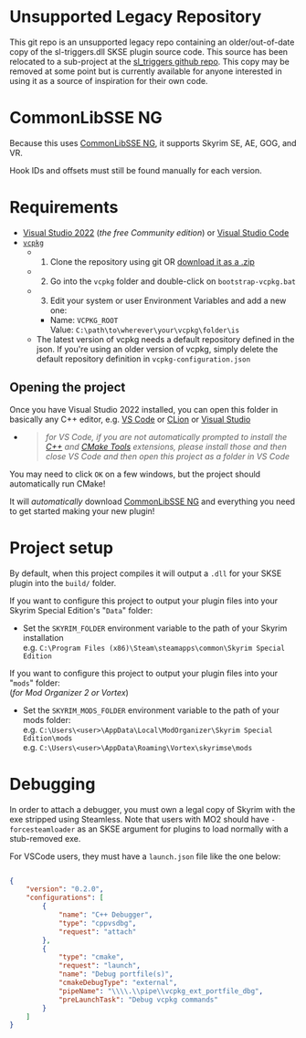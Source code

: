 # Unsupported Legacy Repository
This git repo is an unsupported legacy repo containing an older/out-of-date copy of the sl-triggers.dll SKSE plugin source code. This source has been relocated to a sub-project at the [sl_triggers github repo](https://github.com/lynnpye/sl_triggers). This copy may be removed at some point but is currently available for anyone interested in using it as a source of inspiration for their own code.

# CommonLibSSE NG

Because this uses [CommonLibSSE NG](https://github.com/CharmedBaryon/CommonLibSSE-NG), it supports Skyrim SE, AE, GOG, and VR. 

Hook IDs and offsets must still be found manually for each version.

# Requirements

- [Visual Studio 2022](https://visualstudio.microsoft.com/) (_the free Community edition_) or [Visual Studio Code](https://code.visualstudio.com/)
- [`vcpkg`](https://github.com/microsoft/vcpkg)
  - 1. Clone the repository using git OR [download it as a .zip](https://github.com/microsoft/vcpkg/archive/refs/heads/master.zip)
  - 2. Go into the `vcpkg` folder and double-click on `bootstrap-vcpkg.bat`
  - 3. Edit your system or user Environment Variables and add a new one:
    - Name: `VCPKG_ROOT`  
      Value: `C:\path\to\wherever\your\vcpkg\folder\is`
  - The latest version of vcpkg needs a default repository defined in the json. If you're using an older version of vcpkg, simply delete the default repository definition in `vcpkg-configuration.json`

## Opening the project

Once you have Visual Studio 2022 installed, you can open this folder in basically any C++ editor, e.g. [VS Code](https://code.visualstudio.com/) or [CLion](https://www.jetbrains.com/clion/) or [Visual Studio](https://visualstudio.microsoft.com/)
- > _for VS Code, if you are not automatically prompted to install the [C++](https://marketplace.visualstudio.com/items?itemName=ms-vscode.cpptools) and [CMake Tools](https://marketplace.visualstudio.com/items?itemName=ms-vscode.cmake-tools) extensions, please install those and then close VS Code and then open this project as a folder in VS Code_

You may need to click `OK` on a few windows, but the project should automatically run CMake!

It will _automatically_ download [CommonLibSSE NG](https://github.com/CharmedBaryon/CommonLibSSE-NG) and everything you need to get started making your new plugin!

# Project setup

By default, when this project compiles it will output a `.dll` for your SKSE plugin into the `build/` folder.

If you want to configure this project to output your plugin files
into your Skyrim Special Edition's "`Data`" folder:

- Set the `SKYRIM_FOLDER` environment variable to the path of your Skyrim installation  
  e.g. `C:\Program Files (x86)\Steam\steamapps\common\Skyrim Special Edition`

If you want to configure this project to output your plugin files
into your "`mods`" folder:  
(_for Mod Organizer 2 or Vortex_)

- Set the `SKYRIM_MODS_FOLDER` environment variable to the path of your mods folder:  
  e.g. `C:\Users\<user>\AppData\Local\ModOrganizer\Skyrim Special Edition\mods`  
  e.g. `C:\Users\<user>\AppData\Roaming\Vortex\skyrimse\mods`

# Debugging
In order to attach a debugger, you must own a legal copy of Skyrim with the exe stripped using Steamless. Note that users with MO2 should have `-forcesteamloader` as an SKSE argument for plugins to load normally with a stub-removed exe.

For VSCode users, they must have a `launch.json` file like the one below:

```json

{
    "version": "0.2.0",
    "configurations": [
        {
            "name": "C++ Debugger",
            "type": "cppvsdbg",
            "request": "attach"
        },
        {
            "type": "cmake",
            "request": "launch",
            "name": "Debug portfile(s)",
            "cmakeDebugType": "external",
            "pipeName": "\\\\.\\pipe\\vcpkg_ext_portfile_dbg",
            "preLaunchTask": "Debug vcpkg commands"
        }
    ]
}
```
